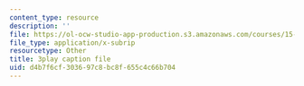 ```yaml
---
content_type: resource
description: ''
file: https://ol-ocw-studio-app-production.s3.amazonaws.com/courses/15-071-the-analytics-edge-spring-2017/d4b7f6cf303697c8bc8f655c4c66b704_kYjwB3vfnZg.srt
file_type: application/x-subrip
resourcetype: Other
title: 3play caption file
uid: d4b7f6cf-3036-97c8-bc8f-655c4c66b704
---
```

